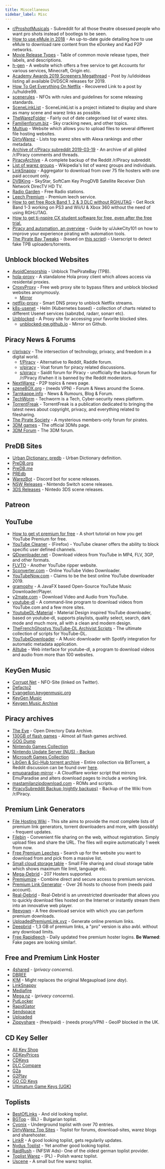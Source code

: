 ```yaml
---
title: Miscellaneous
sidebar_label: Misc
---
```


- [r/ProshotMusicals](https://www.reddit.com/r/ProShotMusicals) - Subreddit for all those theatre obsessed people who want pro shots instead of bootlegs to be seen.
- [How to use eMule in 2018](https://www.reddit.com/r/Piracy/comments/9p82e1/how_to_use_emule_in_2018/) - An up-to-date guide detailing how to use eMule to download rare content from the eDonkey and Kad P2P networks.
- [Movie Release Types](https://i.imgur.com/kEOrKJT.png) - Table of common movie release types, their labels, and descriptions.
- [h-gen](https://www.h-gen.xyz/) - A website which offers a free service to get Accounts for various services, Minecraft, Origin etc.
- [Academy Awards 2019 Screeners Megathread](https://www.reddit.com/r/Piracy/comments/aaqc0b/academy_awards_2019_screeners_megathread/) - Post by /u/idoideas listing all available DVDSCR releases for 2019.
- [How To Get Everything On Netflix](https://www.removeddit.com/r/NetflixViaVPN/comments/4z5fiq/how_to_get_everything_on_netflix_not_only_the_us/d6t00gv/) - Recovered Link to a post by /u/huldre99.
- [scenerules](https://scenerules.org/) - NFOs with rules and guidelines for scene releasing standards.
- [SceneLinkList](https://www.scenelinklist.com/) - SceneLinkList is a project initiated to display and share as many scene and warez links as possible.
- [TheWarezFolder](http://thewarezfolder.com/) - Fairly out of date categorised list of warez sites.
- [Familienforum.biz](http://www.familienforum.biz/) - Sky cracking news, and other topics.
- [Multiup](https://multiup.org/) - Website which allows you to upload files to several different file hosting websites.
- [DirtyWarez](https://dirtywarez.org/) - Lists top warez sites with Alexa rankings and other metadata.
- [Archive of r/Piracy subreddit 2019-03-19](https://ourproject.org/forum/forum.php?thread_id=44721&forum_id=4917&group_id=2645) - An archive of all gilded /r/Piracy comments and threads.
- [PiracyArchive](https://github.com/nid666/PiracyArchive) - A complete backup of the Reddit /r/Piracy subreddit.
- [List of warez groups](https://en.wikipedia.org/wiki/List_of_warez_groups) - Wikipedia's list of warez groups and individuals.
- [LinkSnappy](https://linksnappy.com/) - Aggregator to download from over 75 file hosters with one paid account only.
- [DVBKing](https://skystar-2.com/) - SkyStar, SoftCam Key ProgDVB Satellite Receiver Dish Network DirecTV HD TV.
- [Radio Garden](http://radio.garden) - Free Radio stations.
- [Leech Premium](https://leechpremium.link/) - Premium leech service.
- [How to get free Rock Band 1, 2 & 3 DLC without RGH/JTAG](https://www.removeddit.com/r/Piracy/comments/d4lohq/how_to_get_free_rock_band_1_2_3_dlc_without/) - Get Rock Band 1-3 working on PS3 and Wii/U & Xbox 360 without the need of using RGH/JTAG.
- [How to get ti-nspire CX student software for free, even after the free trial.](https://reddit.com/r/Piracy/comments/d5e70k/how_to_get_tinspire_cx_student_software_for_free/)
- [Piracy and automation, an overview](http://www.reddit.com/r/Piracy/comments/9ft4xx/piracy_and_automation_an_overview/) - Guide by u/JukeCity101 on how to improve your experience pirating with automation tools.
- [The Pirate Bay Tweaks](https://greasyfork.org/en/scripts/27293-the-pirate-bay-tweaks) - (based on [this script](https://greasyfork.org/scripts/21980)) - Userscript to detect fake TPB uploaders/torrents.

## Unblock blocked Websites

- [AvoidCensorship](https://avoidcensorship.org/) - Unblock ThePirateBay (TPB).
- [hola-proxy](https://github.com/Snawoot/hola-proxy) - A standalone Hola proxy client which allows access via residental proxies.
- [CroxyProxy](https://www.croxyproxy.com/) - Free web proxy site to bypass filters and unblock blocked websites anonymously.
  - [Mirror](https://www.croxyproxy.rocks/)
- [netflix-proxy](https://github.com/ab77/netflix-proxy/) - Smart DNS proxy to unblock Netflix streams.
- [k8s-usenet](https://github.com/aldoborrero/k8s-usenet) - Helm (Kubernetes based) - collection of charts related to different Usenet services (sabnzbd, radarr, sonarr etc).
- [Unblocked](https://unblockit.pw/) - A Proxy site for accessing your favorite blocked sites.
  - [unblocked-pw.github.io](https://unblocked-pw.github.io/) - Mirror on Github.
## Piracy News & Forums

- [r/privacy](https://www.reddit.com/r/privacy/) - The intersection of technology, privacy, and freedom in a digital world.
  - [f/Piracy](https://raddle.me/f/Piracy) - Alternative to Reddit, Raddle forum.
  - [v/piracy](https://voat.co/v/piracy) - Voat forum for piracy related discussions.
  - [s/piracy](https://saidit.net/s/piracy) - Saidit forum for Piracy - unofficially the backup forum for /r/Piracy if/when it is banned by the Reddit moderators.
- [NextWarez](https://nextwarez.com) - P2P topics & news page.
- [szeneBOX.org](https://www.szenebox.org) - (needs VPN) - Forum & News around the Scene.
- [Tarnkappe.info](https://tarnkappe.info) - News & Rumours, Blog & Forum.
- [TechWorm](https://www.techworm.net) - Techworm is a Tech, Cyber-security news platform.
- [TorrentFreak](https://torrentfreak.com) - TorrentFreak is a publication dedicated to bringing the latest news about copyright, privacy, and everything related to filesharing.
- [The Pirate Society](https://thepiratesociety.org/forums/) - A mysterious members-only forum for pirates.
- [3DM games](https://3dmgame.com/) - The official 3DMs page.
- [3DM Forum](https://bbs.3dmgame.com/) - The 3DM forum.

## PreDB Sites

- [Urban Dictionary: predb](https://www.urbandictionary.com/define.php?term=predb) - Urban Dictionary definition.
- [PreDB.org](https://predb.org/)
- [PreDB.me](https://predb.me/)
- [PREdb](https://predb.ovh/)
- [WarezBot](https://github.com/enzobes/WarezBot) - Discord bot for scene releases.
- [NSW Releases](http://nswdb.com/) - Nintendo Switch scene releases.
- [3DS Releases](http://3dsdb.com/) - Nintedo 3DS scene releases.

## Patreon



## YouTube

- [How to get yt premium for free](https://reddit.com/r/Piracy/comments/d6ltfc/so_here_is_how_to_get_yt_premium_for_free/) - A short tutorial on how you get YouTube Premium for free.
- [YouTube Cleaner](https://addons.mozilla.org/firefox/addon/youtube-cleaner/) - (Firefox) - YouTube cleaner offers the ability to block specific user defined channels.
- [QDownloader.net](http://qdownloader.net/youtube-video-downloader) - Download videos from YouTube in MP4, FLV, 3GP, and other formats.
- [FLVTO](https://www.flvto.biz/) - Another YouTube ripper website.
- [Sconverter.com](http://sconverter.com/) - Online YouTube Video Downloader.
- [YouTubeNow.com](http://www.youtubnow.com/) - Claims to be the best online YouTube downloader 2019.
- [gramophy](https://github.com/dubbadhar/gramophy) - A JavaFX based Open-Source YouTube Music Downloader/Player.
- [y2mate.com](http://y2mate.com/) - Download Video and Audio from YouTube.
- [youtube-dl](http://ytdl-org.github.io/youtube-dl/index.html) - A command-line program to download videos from YouTube.com and a few more sites.
- [YoutubeDL-Material](https://github.com/Tzahi12345/YoutubeDL-Material) - Material Design inspired YouTube downloader, based on youtube-dl, supports playlists, quality select, search, dark mode and much more, all with a clean and modern design.
- [TheFrenchGhostys YouTube-DL Archivist Scripts](https://gitlab.com/TheFrenchGhosty/TheFrenchGhostys-YouTube-DL-Archivist-Scripts) - The ultimate collection of scripts for YouTube-DL.
- [YouTubeDownloader](https://github.com/ShimmyMySherbet/YouTubeDownloader) - A Music downloader with Spotify integration for automatic metadata application.
- [Alltube](http://www.alltubedownload.net) - Web interface for youtube-dl, a program to download videos and audio from more than 100 websites.

## KeyGen Music

- [Corrupt Net](https://twitter.com/CorruptNET) - NFO-Site (linked on Twitter).
- [Defacto2](https://defacto2.net/welcome)
- [Evangelion.keygenmusic.org](https://pub.keygenmusic.org/)
- [KeyGen Music](https://keygenmusic.net)
- [Keygen Music Archive](https://archive.org/details/Keygen_music_pack)

## Piracy archives

- [The Eye](https://the-eye.eu/) - Open Directory Data Archive.
- [130GB of flash games](http://bluemaxima.org/flashpoint/downloads/) - Almost all flash games archived.
- [GOG Dump](http://web.archive.org/web/20190429144618/https://docs.google.com/spreadsheets/d/e/2PACX-1vSDj58h_xUDPoz9n12x_kZvQW1VKO4AQOaNGaUmEtpFmL5q0R05Pr4qVZxxzH8CZT3ZLX6_ZX8muYzm/pubhtml)
- [Nintendo Games Collection](http://web.archive.org/web/20190429144531/https://docs.google.com/spreadsheets/d/e/2PACX-1vSSmcqtzUguH-tlJ2sr6_v5rTwnlZI1wlsjnyH3Zyy4VKo-TbkHFuW_m3FjpTc3ApQxAL13lOWY9gkm/pubhtml)
- [Nintendo Update Server (NUS) - Backup](https://drive.google.com/drive/folders/1miUUsBt7oJ3nJ0x_V1d6Pnz1OevtnrWn)
- [Microsoft Games Collection](http://web.archive.org/web/20190429144409/https://docs.google.com/spreadsheets/d/e/2PACX-1vRs56u1DiQy4EBB8rWrk1r-yvkYgatv9h0IbKKDh1HyPXueiaS06aVdovdF_nHe9SJrPwfkYRMif_mG/pubhtml)
- [LibGen & Sci-Hub torrent archive](http://libgen.lc/stat.php) - Entire collection via BitTorrent, a Reddit discussion can be found over [here](https://www.removeddit.com/r/seedboxes/comments/e129yi/charitable_seeding_for_nonprofit_scientific/).
- [emuparadise-mirror](https://github.com/Mz49/emuparadise-mirror) - A Cloudflare worker script that mirrors EmuParadise and alters download pages to include a working link.
- [mastamilanzipdownload.com](https://mastamilanzipdownload.com/) - ROMs and scripts.
- [PiracySubreddit Backup (nightly backups)](https://notabug.org/TheChumBucket/PiracySubreddit/src/master/wiki) - Backup of the Wiki from /r/Piracy.

## Premium Link Generators

- [File Hosting Wiki](https://filehostlist.miraheze.org/wiki/Main_Page) - This site aims to provide the most complete lists of premium link generators, torrent downloaders and more, with (possibly) - frequent updates.
- [Filebin](https://filebin.net/) - Convenient file sharing on the web, without registration. Simply upload files and share the URL. The files will expire automatically 1 week from now.
- [Free Premium Leeches](https://filehostlist.miraheze.org/wiki/Free_Premium_Leeches) - Search up for the website you want to download from and pick from a massive list.
- [Small cloud storage table](https://nafanz.github.io/) - Small File sharing and cloud storage table which shows maximum file limit, language etc.
- [Mega-Debrid](https://www.mega-debrid.eu/) - 207 Hosters supported.
- [Premiumize](https://www.premiumize.me/) - Combine direct and secure access to premium services.
- [Premium Link Generator](https://ww.premiumlinkgenerator.com/) - Over 26 hosts to choose from (needs paid account).
- [Real-Debrid](https://real-debrid.com/) - Real-Debrid is an unrestricted downloader that allows you to quickly download files hosted on the Internet or instantly stream them into an innovative web player.
- [Reevown](https://reevown.com/) - A free download service with which you can perform premium downloads.
- [UploadedPremiumLink.xyz](https://www.uploadedpremiumlink.xyz/) - Generate online premium links.
- [Deepbrid](https://www.deepbrid.com/downloader) - 1,3 GB of premium links, a "pro" version is also avbl. without any download limits.
- [Free Rapidleech](https://freerapidleechlist.blogspot.com/) - Daily updated free premium hoster logins. **Be Warned**: Fake pages are looking similar!.

## Free and Premium Link Hoster

- [4shared](https://www.4shared.com/) - (_privacy concerns_).
- [DBREE](https://dbr.ee/)
- [K!M](https://k.im/) - Might replaces the original Megaupload (_one day_).
- [LinkSnappy](https://linksnappy.com/)
- [Mediafire](https://www.mediafire.com/)
- [Mega.nz](https://mega.nz/) - (_privacy concerns_).
- [PutLocker](https://www5.putlockertv.to/)
- [RapidGator](https://rapidgator.net/)
- [Sendspace](https://www.sendspace.com/)
- [Uploaded](https://uploaded.net/)
- [Zippyshare](https://www.zippyshare.com/) - (free/paid) - (needs proxy/VPN) - GeoIP blocked in the UK.

## CD Key Seller

- [All Key Shop](https://www.allkeyshop.com/blog/)
- [CDKeyPrices](https://cdkeyprices.com/)
- [CDKeys](https://www.cdkeys.com/)
- [DLC Compare](https://www.dlcompare.com/)
- [G2a](https://www.g2a.com/)
- [G2Play](https://www.g2play.net/)
- [GO CD Keys](https://gocdkeys.com/)
- [Ultimatum Game Keys (UGK)](https://www.gamingdragons.com/en)

## Toplists

- [BestOfLinks](http://bestoflinks.synology.me) - And old looking toplist.
- [BGTop](https://bgtop.net) - (BL) - Bulgarian toplist.
- [Cyonix](https://www.cyonix.to) - Underground toplist with over 70 entries.
- [DirtyWarez Top Sites](https://dirtywarez.org) - Toplist for forums, download-sites, warez blogs and sharehoster.
- [LinkR](https://www.linkr.top/index.php) - A good looking toplist, gets regularily updates.
- [Nydus Toplist](https://top.nydus.org) - Yet another good looking toplist.
- [RaidRush](https://toplist.raidrush.ws) - (NFSW Ads)- One of the oldest german toplist provider.
- [Toplist Warez](https://www.toplist.cz/warez) - (PL) - Polish warez toplist.
- [Uscene](https://www.uscene.net/warez.html) - A small but fine warez toplist.
